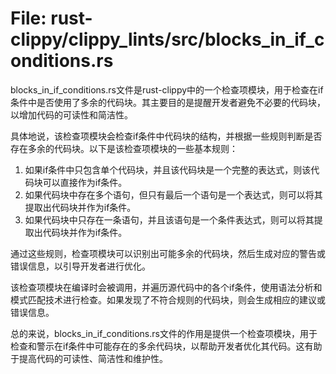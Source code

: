 # File: rust-clippy/clippy_lints/src/blocks_in_if_conditions.rs

blocks_in_if_conditions.rs文件是rust-clippy中的一个检查项模块，用于检查在if条件中是否使用了多余的代码块。其主要目的是提醒开发者避免不必要的代码块，以增加代码的可读性和简洁性。

具体地说，该检查项模块会检查if条件中代码块的结构，并根据一些规则判断是否存在多余的代码块。以下是该检查项模块的一些基本规则：

1. 如果if条件中只包含单个代码块，并且该代码块是一个完整的表达式，则该代码块可以直接作为if条件。
2. 如果代码块中存在多个语句，但只有最后一个语句是一个表达式，则可以将其提取出代码块并作为if条件。
3. 如果代码块中只存在一条语句，并且该语句是一个条件表达式，则可以将其提取出代码块并作为if条件。

通过这些规则，检查项模块可以识别出可能多余的代码块，然后生成对应的警告或错误信息，以引导开发者进行优化。

该检查项模块在编译时会被调用，并遍历源代码中的各个if条件，使用语法分析和模式匹配技术进行检查。如果发现了不符合规则的代码块，则会生成相应的建议或错误信息。

总的来说，blocks_in_if_conditions.rs文件的作用是提供一个检查项模块，用于检查和警示在if条件中可能存在的多余代码块，以帮助开发者优化其代码。这有助于提高代码的可读性、简洁性和维护性。

